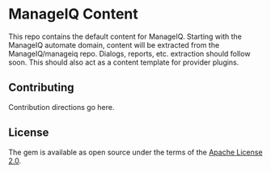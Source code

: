 # ManageIQ Content

This repo contains the default content for ManageIQ.
Starting with the ManageIQ automate domain, content will be extracted from the ManageIQ/manageiq repo.
Dialogs, reports, etc. extraction should follow soon.
This should also act as a content template for provider plugins.

## Contributing

Contribution directions go here.

## License

The gem is available as open source under the terms of the [Apache License 2.0](LICENSE.txt).
